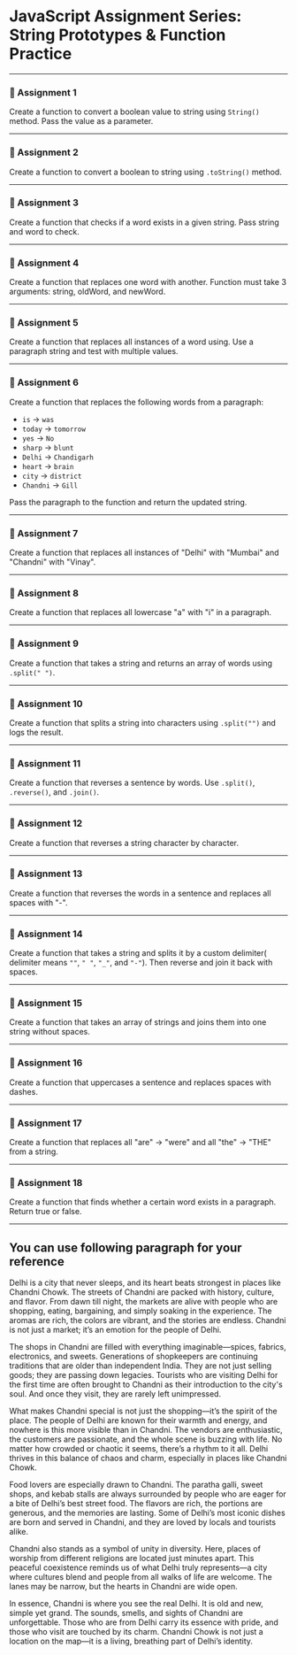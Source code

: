# JavaScript Assignment Series: String Prototypes & Function Practice

---

### 🔹 Assignment 1

Create a function to convert a boolean value to string using `String()` method. Pass the value as a parameter.

---

### 🔹 Assignment 2

Create a function to convert a boolean to string using `.toString()` method.

---

### 🔹 Assignment 3

Create a function that checks if a word exists in a given string. Pass string and word to check.

---

### 🔹 Assignment 4

Create a function that replaces one word with another. Function must take 3 arguments: string, oldWord, and newWord.

---

### 🔹 Assignment 5

Create a function that replaces all instances of a word using. Use a paragraph string and test with multiple values.

---

### 🔹 Assignment 6

Create a function that replaces the following words from a paragraph:

- `is` → `was`
- `today` → `tomorrow`
- `yes` → `No`
- `sharp` → `blunt`
- `Delhi` → `Chandigarh`
- `heart` → `brain`
- `city` → `district`
- `Chandni` → `Gill`

Pass the paragraph to the function and return the updated string.

---

### 🔹 Assignment 7

Create a function that replaces all instances of "Delhi" with "Mumbai" and "Chandni" with "Vinay".

---

### 🔹 Assignment 8

Create a function that replaces all lowercase "a" with "i" in a paragraph.

---

### 🔹 Assignment 9

Create a function that takes a string and returns an array of words using `.split(" ")`.

---

### 🔹 Assignment 10

Create a function that splits a string into characters using `.split("")` and logs the result.

---

### 🔹 Assignment 11

Create a function that reverses a sentence by words. Use `.split()`, `.reverse()`, and `.join()`.

---

### 🔹 Assignment 12

Create a function that reverses a string character by character.

---

### 🔹 Assignment 13

Create a function that reverses the words in a sentence and replaces all spaces with "-".

---

### 🔹 Assignment 14

Create a function that takes a string and splits it by a custom delimiter( delimiter means `""`, `" "`, `"_"`, and `"-"`). Then reverse and join it back with spaces.

---

### 🔹 Assignment 15

Create a function that takes an array of strings and joins them into one string without spaces.

---

### 🔹 Assignment 16

Create a function that uppercases a sentence and replaces spaces with dashes.

---

### 🔹 Assignment 17

Create a function that replaces all "are" → "were" and all "the" → "THE" from a string.

---

### 🔹 Assignment 18

Create a function that finds whether a certain word exists in a paragraph. Return true or false.

---

## You can use following paragraph for your reference

Delhi is a city that never sleeps, and its heart beats strongest in places like Chandni Chowk. The streets of Chandni are packed with history, culture, and flavor. From dawn till night, the markets are alive with people who are shopping, eating, bargaining, and simply soaking in the experience. The aromas are rich, the colors are vibrant, and the stories are endless. Chandni is not just a market; it’s an emotion for the people of Delhi.

The shops in Chandni are filled with everything imaginable—spices, fabrics, electronics, and sweets. Generations of shopkeepers are continuing traditions that are older than independent India. They are not just selling goods; they are passing down legacies. Tourists who are visiting Delhi for the first time are often brought to Chandni as their introduction to the city's soul. And once they visit, they are rarely left unimpressed.

What makes Chandni special is not just the shopping—it’s the spirit of the place. The people of Delhi are known for their warmth and energy, and nowhere is this more visible than in Chandni. The vendors are enthusiastic, the customers are passionate, and the whole scene is buzzing with life. No matter how crowded or chaotic it seems, there’s a rhythm to it all. Delhi thrives in this balance of chaos and charm, especially in places like Chandni Chowk.

Food lovers are especially drawn to Chandni. The paratha galli, sweet shops, and kebab stalls are always surrounded by people who are eager for a bite of Delhi’s best street food. The flavors are rich, the portions are generous, and the memories are lasting. Some of Delhi’s most iconic dishes are born and served in Chandni, and they are loved by locals and tourists alike.

Chandni also stands as a symbol of unity in diversity. Here, places of worship from different religions are located just minutes apart. This peaceful coexistence reminds us of what Delhi truly represents—a city where cultures blend and people from all walks of life are welcome. The lanes may be narrow, but the hearts in Chandni are wide open.

In essence, Chandni is where you see the real Delhi. It is old and new, simple yet grand. The sounds, smells, and sights of Chandni are unforgettable. Those who are from Delhi carry its essence with pride, and those who visit are touched by its charm. Chandni Chowk is not just a location on the map—it is a living, breathing part of Delhi’s identity.
